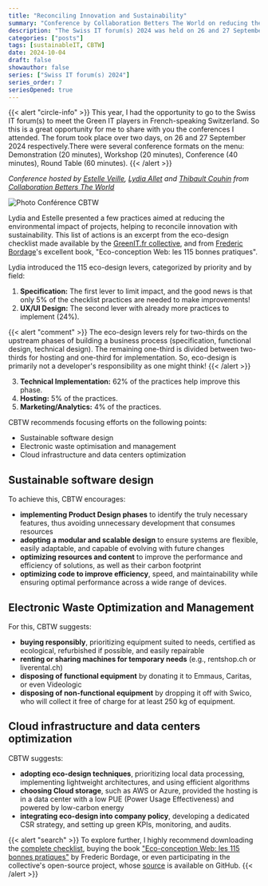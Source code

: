 ```yaml
---
title: "Reconciling Innovation and Sustainability"
summary: "Conference by Collaboration Betters The World on reducing the environmental impact of your projects: what strategies can you use to reconcile innovation and sustainability? at the Swiss IT forum(s) 2024 held on 26 and 27 September at Palexpo (Geneva)"
description: "The Swiss IT forum(s) 2024 was held on 26 and 27 September at Palexpo (Geneva). It's a major event in Geneva where companies come to present their business and IT solutions, and this year the digital transition and AI were the subjects in the spotlight. In this series of articles, I'll be sharing with you some of the conferences I had the pleasure of attending, including the conference on reducing the environmental impact of your projects: what strategies can you use to reconcile innovation and sustainability?"
categories: ["posts"]
tags: [sustainableIT, CBTW]
date: 2024-10-04
draft: false
showauthor: false
series: ["Swiss IT forum(s) 2024"]
series_order: 7
seriesOpened: true
---
```


{{< alert "circle-info" >}}
This year, I had the opportunity to go to the Swiss IT forum(s) to meet the Green IT players in French-speaking Switzerland. So this is a great opportunity for me to share with you the conferences I attended. The forum took place over two days, on 26 and 27 September 2024 respectively.There were several conference formats on the menu: Demonstration (20 minutes), Workshop (20 minutes), Conference (40 minutes), Round Table (60 minutes).
{{< /alert >}}

*Conference hosted by [Estelle Veille](https://www.linkedin.com/in/estelleveille/), [Lydia Allet](https://www.linkedin.com/in/lydia-allet-698391104/) and [Thibault Couhin](https://www.linkedin.com/in/thibaultcouhin/) from [Collaboration Betters The World](https://collaborationbetterstheworld.com)*

![Photo Conférence CBTW](/img/sitf-2024-conference-cbtw.png)

Lydia and Estelle presented a few practices aimed at reducing the environmental impact of projects, helping to reconcile innovation with sustainability. This list of actions is an excerpt from the eco-design checklist made available by the [GreenIT.fr collective](https://collectif.greenit.fr), and from [Frederic Bordage](https://www.linkedin.com/in/fbordage/)'s excellent book, "Eco-conception Web: les 115 bonnes pratiques".

Lydia introduced the 115 eco-design levers, categorized by priority and by field:
1. **Specification:** The first lever to limit impact, and the good news is that only 5% of the checklist practices are needed to make improvements!
2. **UX/UI Design:** The second lever with already more practices to implement (24%).

{{< alert "comment" >}} 
The eco-design levers rely for two-thirds on the upstream phases of building a business process (specification, functional design, technical design). The remaining one-third is divided between two-thirds for hosting and one-third for implementation. So, eco-design is primarily not a developer's responsibility as one might think! 
{{< /alert >}}

3. **Technical Implementation:** 62% of the practices help improve this phase.
4. **Hosting:** 5% of the practices.
5. **Marketing/Analytics:** 4% of the practices.

CBTW recommends focusing efforts on the following points:
- Sustainable software design
- Electronic waste optimisation and management
- Cloud infrastructure and data centers optimization

## Sustainable software design

To achieve this, CBTW encourages:

- **implementing Product Design phases** to identify the truly necessary features, thus avoiding unnecessary development that consumes resources
- **adopting a modular and scalable design** to ensure systems are flexible, easily adaptable, and capable of evolving with future changes
- **optimizing resources and content** to improve the performance and efficiency of solutions, as well as their carbon footprint
- **optimizing code to improve efficiency**, speed, and maintainability while ensuring optimal performance across a wide range of devices.

## Electronic Waste Optimization and Management

For this, CBTW suggests:

- **buying responsibly**, prioritizing equipment suited to needs, certified as ecological, refurbished if possible, and easily repairable
- **renting or sharing machines for temporary needs** (e.g., rentshop.ch or liverental.ch)
- **disposing of functional equipment** by donating it to Emmaus, Caritas, or even Videologic
- **disposing of non-functional equipment** by dropping it off with Swico, who will collect it free of charge for at least 250 kg of equipment.

## Cloud infrastructure and data centers optimization

CBTW suggests:

- **adopting eco-design techniques**, prioritizing local data processing, implementing lightweight architectures, and using efficient algorithms
- **choosing Cloud storage**, such as AWS or Azure, provided the hosting is in a data center with a low PUE (Power Usage Effectiveness) and powered by low-carbon energy
- **integrating eco-design into company policy**, developing a dedicated CSR strategy, and setting up green KPIs, monitoring, and audits.

{{< alert "search" >}} 
To explore further, I highly recommend downloading the [complete checklist](https://collectif.greenit.fr/ecoconception-web/2022-05-Ref-eco_web-checklist.v4.xlsx), buying the book ["Eco-conception Web: les 115 bonnes pratiques"](https://www.eyrolles.com/Informatique/Livre/ecoconception-web-les-115-bonnes-pratiques-9782416006272/) by Frederic Bordage, or even participating in the collective's open-source project, whose [source](https://github.com/cnumr/best-practices/) is available on GitHub. 
{{< /alert >}}